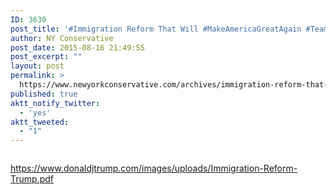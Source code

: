 ```yaml
---
ID: 3630
post_title: '#Immigration Reform That Will #MakeAmericaGreatAgain #TeamTrump #Trump2016 #tcot'
author: NY Conservative
post_date: 2015-08-16 21:49:55
post_excerpt: ""
layout: post
permalink: >
  https://www.newyorkconservative.com/archives/immigration-reform-that-will-makeamericagreatagain-teamtrump-trump2016-tcot/
published: true
aktt_notify_twitter:
  - 'yes'
aktt_tweeted:
  - "1"
---
```

<p><img src="http://www.newyorkconservative.com/wp-content/uploads/2015/08/081715_0149_Immigration1.jpg" alt=""/>
	</p><p><a href="https://www.donaldjtrump.com/images/uploads/Immigration-Reform-Trump.pdf">https://www.donaldjtrump.com/images/uploads/Immigration-Reform-Trump.pdf</a>
	</p>